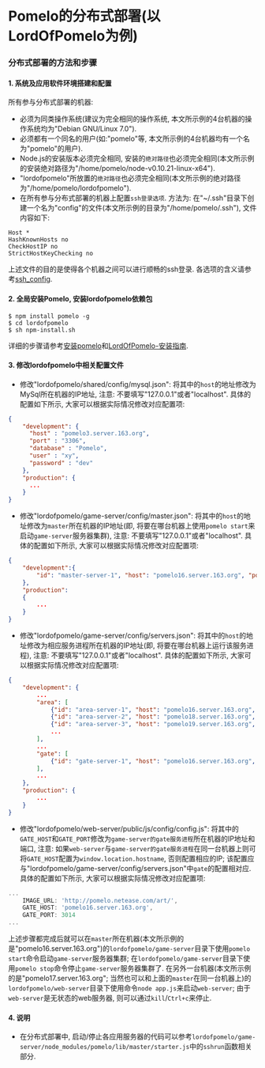 # Pomelo的分布式部署(以LordOfPomelo为例)


### 分布式部署的方法和步骤
#### 1. 系统及应用软件环境搭建和配置
所有参与分布式部署的机器: 

* 必须为同类操作系统(建议为完全相同的操作系统, 本文所示例的4台机器的操作系统均为"Debian GNU/Linux 7.0"). 
* 必须都有一个同名的用户(如:"pomelo"等, 本文所示例的4台机器均有一个名为"pomelo"的用户).
* Node.js的安装版本必须完全相同, 安装的`绝对路径`也必须完全相同(本文所示例的安装绝对路径为"/home/pomelo/node-v0.10.21-linux-x64").
* "lordofpomelo"所放置的`绝对路径`也必须完全相同(本文所示例的绝对路径为"/home/pomelo/lordofpomelo").
* 在所有参与分布式部署的机器上配置`ssh登录选项`. 方法为: 在"~/.ssh"目录下创建一个名为"config"的文件(本文所示例的目录为"/home/pomelo/.ssh"), 文件内容如下:

```
Host *
HashKnownHosts no
CheckHostIP no
StrictHostKeyChecking no
```

上述文件的目的是使得各个机器之间可以进行顺畅的ssh登录. 各选项的含义请参考[ssh_config](http://man.he.net/man5/ssh_config).

#### 2. 全局安装Pomelo, 安装lordofpomelo依赖包

```
$ npm install pomelo -g
$ cd lordofpomelo
$ sh npm-install.sh
```

详细的步骤请参考[安装pomelo](https://github.com/NetEase/pomelo/wiki/%E5%AE%89%E8%A3%85pomelo)和[LordOfPomelo-安装指南](https://github.com/NetEase/pomelo/wiki/LordOfPomelo-%E5%AE%89%E8%A3%85%E6%8C%87%E5%8D%97).

#### 3. 修改lordofpomelo中相关配置文件

* 修改"lordofpomelo/shared/config/mysql.json": 将其中的`host`的地址修改为MySql所在机器的IP地址, 注意: 不要填写"127.0.0.1"或者"localhost". 具体的配置如下所示, 大家可以根据实际情况修改对应配置项:

```json
{
	"development": {
	  "host" : "pomelo3.server.163.org",
	  "port" : "3306",
	  "database" : "Pomelo",
	  "user" : "xy",
	  "password" : "dev"
	},
	"production": {
	  ...
	}
}
```

* 修改"lordofpomelo/game-server/config/master.json":  将其中的`host`的地址修改为`master`所在机器的IP地址(即, 将要在哪台机器上使用`pomelo start`来启动`game-server`服务器集群), 注意: 不要填写"127.0.0.1"或者"localhost". 具体的配置如下所示, 大家可以根据实际情况修改对应配置项:

```json
{
    "development":{
        "id": "master-server-1", "host": "pomelo16.server.163.org", "port": 3005
    },
    "production":
    {
        ...
    }  	
}
```

* 修改"lordofpomelo/game-server/config/servers.json":  将其中的`host`的地址修改为相应服务进程所在机器的IP地址(即, 将要在哪台机器上运行该服务进程), 注意: 不要填写"127.0.0.1"或者"localhost". 具体的配置如下所示, 大家可以根据实际情况修改对应配置项:

```json
{
	"development": {
		...
		"area": [
			{"id": "area-server-1", "host": "pomelo16.server.163.org", "port": 3250, "area": 1},
			{"id": "area-server-2", "host": "pomelo18.server.163.org", "port": 3251, "area": 2},
			{"id": "area-server-3", "host": "pomelo19.server.163.org", "port": 3252, "area": 3},
			...
		],
		...
		"gate": [
			{"id": "gate-server-1", "host": "pomelo16.server.163.org", "clientPort": 3014, "frontend": true}
		],
		...
	},
	"production": {
		...
	}
}
```

* 修改"lordofpomelo/web-server/public/js/config/config.js":  将其中的`GATE_HOST`和`GATE_PORT`修改为`game-server的gate服务进程`所在机器的IP地址和端口, 注意: 如果`web-server`与`game-server的gate服务进程`在同一台机器上则可将`GATE_HOST`配置为`window.location.hostname`, 否则配置相应的IP; 该配置应与"lordofpomelo/game-server/config/servers.json"中`gate`的配置相对应. 具体的配置如下所示, 大家可以根据实际情况修改对应配置项:

```javascript
...
    IMAGE_URL: 'http://pomelo.netease.com/art/',
    GATE_HOST: 'pomelo16.server.163.org',
    GATE_PORT: 3014
...
```

上述步骤都完成后就可以在`master`所在机器(本文所示例的是"pomelo16.server.163.org")的`lordofpomelo/game-server`目录下使用`pomelo start`命令启动`game-server`服务器集群; 在`lordofpomelo/game-server`目录下使用`pomelo stop`命令停止`game-server`服务器集群了. 在另外一台机器(本文所示例的是"pomelo17.server.163.org"; 当然也可以和上面的`master`在同一台机器上)的`lordofpomelo/web-server`目录下使用命令`node app.js`来启动`web-server`; 由于`web-server`是无状态的web服务器, 则可以通过`kill`/`Ctrl+c`来停止.

#### 4. 说明
* 在分布式部署中, 启动/停止各应用服务器的代码可以参考`lordofpomelo/game-server/node_modules/pomelo/lib/master/starter.js`中的`sshrun`函数相关部分.